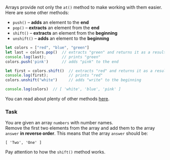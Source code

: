 Arrays provide not only the `at()` method to make working with them easier.
Here are some other methods:
- `push()` – **adds** an element to the **end**
- `pop()` – **extracts** an element from the **end**
- `shift()` – **extracts** an element from the **beginning**
- `unshift()` – **adds** an element to the **beginning**

```javascript
let colors = ["red", "blue", "green"]
let last = colors.pop()  // extracts "green" and returns it as a result
console.log(last);       // prints "green"
colors.push('pink')      // adds "pink" to the end

let first = colors.shift()  // extracts "red" and returns it as a result
console.log(first);         // prints "red"
colors.unshift("white")     // adds "write" to the beginning

console.log(colors)  // [ 'white', 'blue', 'pink' ]
```

You can read about plenty of other methods [here](https://developer.mozilla.org/en-US/docs/Web/JavaScript/Reference/Global_Objects/Array#instance_methods).

### Task
You are given an array `numbers` with number names.  
Remove the first two elements from the array and add them to the array `answer` **in reverse order**. This means that the array `answer` should be:
```
[ 'Two', 'One' ]
```

<div class="hint">
  Pay attention to how the <code>shift()</code> method works.
</div>

